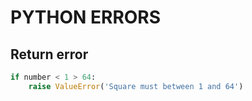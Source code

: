 # PYTHON ERRORS

## Return error

```python
if number < 1 > 64:
    raise ValueError('Square must between 1 and 64')
```
